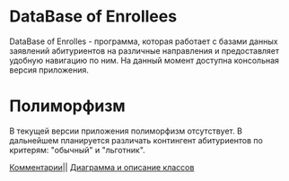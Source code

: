 DataBase of Enrollees
===================

DataBase of Enrolles - программа, которая работает с базами данных заявлений абитуриентов на различные направления и предоставляет удобную навигацию по ним.
На данный момент доступна консольная версия приложения.

Полиморфизм
=========
В текущей версии приложения полиморфизм отсутствует. В дальнейшем планируется различать контингент абитуриентов по критерям: "обычный" и "льготник".

<a href="https://github.com/amidok/DataBaseOfEnrollees/issues/1">Комментарии</a>|| <a href="https://github.com/amidok/DataBaseOfEnrollees/wiki/%D0%94%D0%B8%D0%B0%D0%B3%D1%80%D0%B0%D0%BC%D0%BC%D0%B0-%D0%BA%D0%BB%D0%B0%D1%81%D1%81%D0%BE%D0%B2">Диаграмма и описание классов</a>
